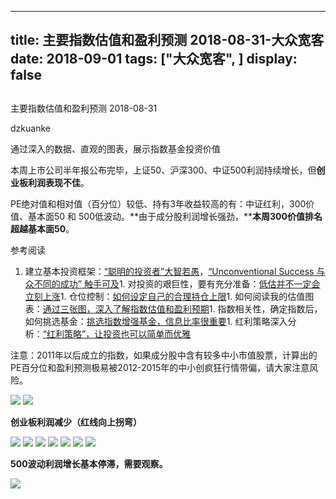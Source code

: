 
---
title:   主要指数估值和盈利预测 2018-08-31-大众宽客
date: 2018-09-01
tags: ["大众宽客", ]
display: false
---


## 



主要指数估值和盈利预测 2018-08-31




dzkuanke




通过深入的数据、直观的图表，展示指数基金投资价值


本周上市公司半年报公布完毕，上证50、沪深300、中证500利润持续增长，但**创业板利润表现不佳**。





PE绝对值和相对值（百分位）较低、持有3年收益较高的有：中证红利，300价值、基本面50 和 500低波动。**由于成分股利润增长强劲，****本周300价值排名超越基本面50**。



参考阅读
1. 建立基本投资框架：[“聪明的投资者”大智若愚](http://mp.weixin.qq.com/s?__biz=MzAwMTc1MDcwNw==&amp;mid=2648273008&amp;idx=1&amp;sn=1986e188daec22378d05243c9970483c&amp;chksm=82f933acb58ebabae67065fc8fb942a6458e6d204acbfe42d5eaf68f6c49ee02353936ac64c5&amp;scene=21#wechat_redirect)，[“Unconventional Success 与众不同的成功” 触手可及](http://mp.weixin.qq.com/s?__biz=MzAwMTc1MDcwNw==&amp;mid=2648273011&amp;idx=1&amp;sn=e22705a245e90fb6e42877456523cdcd&amp;chksm=82f933afb58ebab9945ddad1406b7ee013416143466430ab9e04883cf94942b0d1dc10ac6ca1&amp;scene=21#wechat_redirect)1. 对投资的艰巨性，要有充分准备：[低估并不一定会立刻上涨](http://mp.weixin.qq.com/s?__biz=MzAwMTc1MDcwNw==&amp;mid=2648272785&amp;idx=1&amp;sn=9d714f0b5ff155d37941bac5e3bd5ae2&amp;chksm=82f92c4db58ea55bd7466b6630b06154a4732053fd8c5ef953f51d77bef4920c4620eb713c68&amp;scene=21#wechat_redirect)1. 仓位控制：[如何设定自己的合理持仓上限](http://mp.weixin.qq.com/s?__biz=MzAwMTc1MDcwNw==&amp;mid=2648272959&amp;idx=1&amp;sn=0d0e0487ba2dfa90138092d0973da1b6&amp;chksm=82f933e3b58ebaf59bbe5d49a7f9eea8dcae1ae24d5793d520c03a937e970495fbd8e0bceac7&amp;scene=21#wechat_redirect)1. 如何阅读我的估值图表：[通过三张图，深入了解指数估值和盈利预期](http://mp.weixin.qq.com/s?__biz=MzAwMTc1MDcwNw==&amp;mid=2648272932&amp;idx=1&amp;sn=3c59f8e37a725396d20f150d499bfed9&amp;chksm=82f933f8b58ebaeed34a6e2998fcda433b5bd0b3dedf2b2601b0665859f2cdb8f757c90cea3c&amp;scene=21#wechat_redirect)1. 指数相关性，确定指数后，如何挑选基金：[挑选指数增强基金，信息比率很重要](http://mp.weixin.qq.com/s?__biz=MzAwMTc1MDcwNw==&amp;mid=2648272953&amp;idx=1&amp;sn=bcd9bd75a73911a98c6b619431f5dd90&amp;chksm=82f933e5b58ebaf31a40f518d43511dfe1c0c7ec906fd079d2011b593a46517a08f76816347d&amp;scene=21#wechat_redirect)1. 红利策略深入分析：[“红利策略”，让投资也可以简单而优雅](http://mp.weixin.qq.com/s?__biz=MzAwMTc1MDcwNw==&amp;mid=2648272962&amp;idx=1&amp;sn=2d34bdfc8e1ae77d6cae4e9ecd258aa5&amp;chksm=82f9339eb58eba883cf976ef1ad27b83da5215a11a3ff63dc624abdbe035866b86b844e8541a&amp;scene=21#wechat_redirect)


注意：2011年以后成立的指数<h-char unicode="ff0c" class="">，</h-char>如果成分股中含有较多中小市值股票<h-char unicode="ff0c" class="">，</h-char>计算出的PE百分位和盈利预测极易被2012-2015年的中小创疯狂行情带偏<h-char unicode="ff0c" class="">，</h-char>请大家注意风险。



<img class="" data-copyright="0" data-ratio="0.8850574712643678" data-s="300,640" src="https://mmbiz.qpic.cn/mmbiz_png/PKw3FQPmhIjickMfcqGp9xNp3NUSFUia4rWeKO9sVcrnBYT9t8GIEf446THPQZPfvFOTdfD5ibM3f4aAGcdtYqfIg/640?wx_fmt=png" data-type="png" data-w="1044" style=""/>



<img class="" data-copyright="0" data-ratio="1.263616557734205" data-s="300,640" src="https://mmbiz.qpic.cn/mmbiz_png/PKw3FQPmhIjickMfcqGp9xNp3NUSFUia4rNe8HsIl5f5zMK9JNxWnicBZBw4aD4VyxVIuCuuWaXwmVNjHUN7OibkxA/640?wx_fmt=png" data-type="png" data-w="918" style=""/>





**创业板利润减少（红线向上拐弯）**

<img class="" data-copyright="0" data-ratio="0.6" data-s="300,640" src="https://mmbiz.qpic.cn/mmbiz_png/PKw3FQPmhIjickMfcqGp9xNp3NUSFUia4rUwLajafLY3DJA3vbtkLcAGe0icfXjiaLGKoWhJsaFiaibTrrCIG5YGiaUEg/640?wx_fmt=png" data-type="png" data-w="720" style=""/>





<img class="" data-copyright="0" data-ratio="0.6" data-s="300,640" src="https://mmbiz.qpic.cn/mmbiz_png/PKw3FQPmhIjickMfcqGp9xNp3NUSFUia4rUp2tNV0AwDAVxR2g99k6ya3HGBbQlGh1X2jwdg8BJKQ6k7qPWOgOMg/640?wx_fmt=png" data-type="png" data-w="720" style=""/>

<img class="" data-copyright="0" data-ratio="0.6" data-s="300,640" src="https://mmbiz.qpic.cn/mmbiz_png/PKw3FQPmhIjickMfcqGp9xNp3NUSFUia4ribcPuQ7UObfU0ICkN8bAlpxkclO0mziclTuTCpZ2MAHnhjh4oGTiahZIA/640?wx_fmt=png" data-type="png" data-w="720" style=""/>



<img class="" data-copyright="0" data-ratio="0.6" data-s="300,640" src="https://mmbiz.qpic.cn/mmbiz_png/PKw3FQPmhIjickMfcqGp9xNp3NUSFUia4rXGXYzNDxIJa7NNk5JeZibDhvLvrfFeI22dVZhgwgesc0GH56vBr6cpA/640?wx_fmt=png" data-type="png" data-w="720" style=""/>

<img class="" data-copyright="0" data-ratio="0.6" data-s="300,640" src="https://mmbiz.qpic.cn/mmbiz_png/PKw3FQPmhIjickMfcqGp9xNp3NUSFUia4r36GIG4Uib4DGzic4da2YQdvRcgyGo5WyZQvXz0mgaGULrsJPQ2hf6UWA/640?wx_fmt=png" data-type="png" data-w="720" style=""/>

<img class="" data-copyright="0" data-ratio="0.6" data-s="300,640" src="https://mmbiz.qpic.cn/mmbiz_png/PKw3FQPmhIjickMfcqGp9xNp3NUSFUia4rFtB0ljMK9GgasZ9XADVsO6VP4F9dJGPpYxlXsvMUJECe7ibIo0ic5byw/640?wx_fmt=png" data-type="png" data-w="720" style=""/>



<img class="" data-copyright="0" data-ratio="0.6" data-s="300,640" src="https://mmbiz.qpic.cn/mmbiz_png/PKw3FQPmhIjickMfcqGp9xNp3NUSFUia4r8AN5mHZQqFl4C0YzmgmJfZdT03g2U66IuZNssWK1dcuibiaTzquLooZg/640?wx_fmt=png" data-type="png" data-w="720" style=""/>



**500波动利润增长基本停滞，需要观察。**

<img class="" data-copyright="0" data-ratio="0.6" data-s="300,640" src="https://mmbiz.qpic.cn/mmbiz_png/PKw3FQPmhIjickMfcqGp9xNp3NUSFUia4r1B27XA7LUj6xjzGlmupqtTKWiaxgRc4UxuKtZkU8t4Zj8V9IC3Dqksg/640?wx_fmt=png" data-type="png" data-w="720" style=""/>












